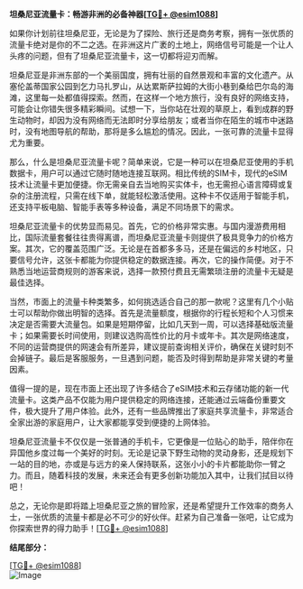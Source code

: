 **坦桑尼亚流量卡：畅游非洲的必备神器[[TG💪+ @esim1088](https://t.me/s/esim1088)]**

如果你计划前往坦桑尼亚，无论是为了探险、旅行还是商务考察，拥有一张优质的流量卡绝对是你的不二之选。在非洲这片广袤的土地上，网络信号可能是一个让人头疼的问题，但有了坦桑尼亚流量卡，这一切都将迎刃而解。

坦桑尼亚是非洲东部的一个美丽国度，拥有壮丽的自然景观和丰富的文化遗产。从塞伦盖蒂国家公园到乞力马扎罗山，从达累斯萨拉姆的大街小巷到桑给巴尔岛的海滩，这里每一处都值得探索。然而，在这样一个地方旅行，没有良好的网络支持，可能会让你错失很多精彩瞬间。试想一下，当你站在壮观的草原上，看到成群的野生动物时，却因为没有网络而无法即时分享给朋友；或者当你在陌生的城市中迷路时，没有地图导航的帮助，那将是多么尴尬的情况。因此，一张可靠的流量卡显得尤为重要。

那么，什么是坦桑尼亚流量卡呢？简单来说，它是一种可以在坦桑尼亚使用的手机数据卡，用户可以通过它随时随地连接互联网。相比传统的SIM卡，现代的eSIM技术让流量卡更加便捷。你无需亲自去当地购买实体卡，也无需担心语言障碍或复杂的注册流程，只需在线下单，就能轻松激活使用。这种卡不仅适用于智能手机，还支持平板电脑、智能手表等多种设备，满足不同场景下的需求。

坦桑尼亚流量卡的优势显而易见。首先，它的价格非常实惠。与国内漫游费用相比，国际流量套餐往往贵得离谱，而坦桑尼亚流量卡则提供了极具竞争力的价格方案。其次，它的覆盖范围广泛。无论是在首都多多马，还是在偏远的乡村地区，只要信号允许，这张卡都能为你提供稳定的数据连接。再次，它的操作简便。对于不熟悉当地运营商规则的游客来说，选择一款预付费且无需繁琐注册的流量卡无疑是最佳选择。

当然，市面上的流量卡种类繁多，如何挑选适合自己的那一款呢？这里有几个小贴士可以帮助你做出明智的选择。首先是流量额度，根据你的行程长短和个人习惯来决定是否需要大流量包。如果是短期停留，比如几天到一周，可以选择基础版流量卡；如果需要长时间使用，则建议选购高性价比的月卡或年卡。其次是网络速度，不同的运营商提供的网速会有所差异，建议提前查询相关评价，确保在关键时刻不会掉链子。最后是客服服务，一旦遇到问题，能否及时得到帮助是非常关键的考量因素。

值得一提的是，现在市面上还出现了许多结合了eSIM技术和云存储功能的新一代流量卡。这类产品不仅能为用户提供稳定的网络连接，还能通过云端备份重要文件，极大提升了用户体验。此外，还有一些品牌推出了家庭共享流量卡，非常适合全家出游的家庭用户，让大家都能享受到便捷的上网体验。

坦桑尼亚流量卡不仅仅是一张普通的手机卡，它更像是一位贴心的助手，陪伴你在异国他乡度过每一个美好的时刻。无论是记录下野生动物的灵动身影，还是规划下一站的目的地，亦或是与远方的亲人保持联系，这张小小的卡片都能助你一臂之力。而且，随着科技的发展，未来还会有更多创新功能加入其中，让我们拭目以待吧！

总之，无论你是即将踏上坦桑尼亚之旅的冒险家，还是希望提升工作效率的商务人士，一张优质的流量卡都是必不可少的好伙伴。赶紧为自己准备一张吧，让它成为你探索世界的得力助手！[[TG💪+ @esim1088](https://t.me/s/esim1088)]

**结尾部分：**

[[TG💪+ @esim1088](https://t.me/s/esim1088)]  
![Image](https://i.postimg.cc/4NQfJmqS/Snipaste-2025-05-13-00-14-12.png)